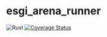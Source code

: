 # esgi_arena_runner

![Rust](https://github.com/ESGI-SCHOOL-4AL/esgi_arena_runner/workflows/Rust/badge.svg)
[![Coverage Status](https://coveralls.io/repos/github/ESGI-SCHOOL-4AL/esgi_arena_runner/badge.svg?branch=master)](https://coveralls.io/github/ESGI-SCHOOL-4AL/esgi_arena_runner?branch=master)
